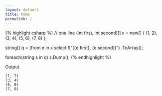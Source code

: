 ```yaml
---
layout: default
title: home
permalink: /
---
```


{% highlight csharp %}
// one line
(int first, int second)[] x = new[]
          { (1, 2), (3, 4), (5, 6), (7, 8) };

string[] q =
  (from e in x
   select $"({e.first}, {e.second})")
  .ToArray();
        
foreach(string s in q) s.Dump();
{% endhighlight %}

Output

```
(1, 2)
(3, 4)
(5, 6)
(7, 8)
```
